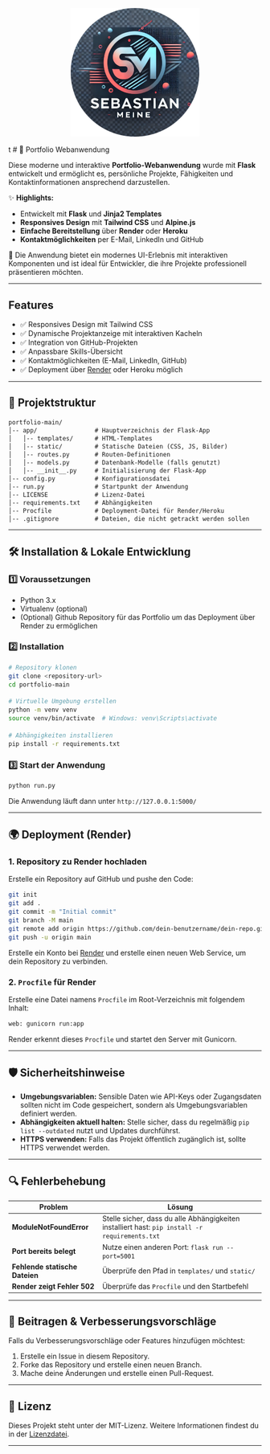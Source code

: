 
<p align="center">
    <img src="/app/static/images/LOGONEU.svg" width="256"/>
</p>
t
# 🌟 Portfolio Webanwendung  

Diese moderne und interaktive **Portfolio-Webanwendung** wurde mit **Flask** entwickelt und ermöglicht es, persönliche Projekte, Fähigkeiten und Kontaktinformationen ansprechend darzustellen.  

✨ **Highlights:**  

- Entwickelt mit **Flask** und **Jinja2 Templates**  
- **Responsives Design** mit **Tailwind CSS** und **Alpine.js**  
- **Einfache Bereitstellung** über **Render** oder **Heroku**  
- **Kontaktmöglichkeiten** per E-Mail, LinkedIn und GitHub  

🚀 Die Anwendung bietet ein modernes UI-Erlebnis mit interaktiven Komponenten und ist ideal für Entwickler, die ihre Projekte professionell präsentieren möchten.  

---

## Features

- ✅ Responsives Design mit Tailwind CSS  
- ✅ Dynamische Projektanzeige mit interaktiven Kacheln  
- ✅ Integration von GitHub-Projekten  
- ✅ Anpassbare Skills-Übersicht  
- ✅ Kontaktmöglichkeiten (E-Mail, LinkedIn, GitHub)  
- ✅ Deployment über [Render](https://render.com/) oder Heroku möglich  

---

## 📂 Projektstruktur

```
portfolio-main/
│-- app/                # Hauptverzeichnis der Flask-App
│   │-- templates/      # HTML-Templates
│   │-- static/         # Statische Dateien (CSS, JS, Bilder)
│   │-- routes.py       # Routen-Definitionen
│   │-- models.py       # Datenbank-Modelle (falls genutzt)
│   │-- __init__.py     # Initialisierung der Flask-App
│-- config.py           # Konfigurationsdatei
│-- run.py              # Startpunkt der Anwendung
│-- LICENSE             # Lizenz-Datei
│-- requirements.txt    # Abhängigkeiten
│-- Procfile            # Deployment-Datei für Render/Heroku
│-- .gitignore          # Dateien, die nicht getrackt werden sollen
```

---

## 🛠 Installation & Lokale Entwicklung

### 1️⃣ Voraussetzungen

- Python 3.x
- Virtualenv (optional)
- (Optional) Github Repository für das Portfolio um das Deployment über Render zu ermöglichen

### 2️⃣ Installation

```sh
# Repository klonen
git clone <repository-url>
cd portfolio-main

# Virtuelle Umgebung erstellen
python -m venv venv
source venv/bin/activate  # Windows: venv\Scripts\activate

# Abhängigkeiten installieren
pip install -r requirements.txt
```

### 3️⃣ Start der Anwendung

```sh
python run.py
```

Die Anwendung läuft dann unter `http://127.0.0.1:5000/`

---

## 🌍 Deployment (Render)

### 1. Repository zu Render hochladen

Erstelle ein Repository auf GitHub und pushe den Code:

```sh
git init
git add .
git commit -m "Initial commit"
git branch -M main
git remote add origin https://github.com/dein-benutzername/dein-repo.git
git push -u origin main
```

Erstelle ein Konto bei [Render](https://render.com/) und erstelle einen neuen Web Service, um dein Repository zu verbinden.

### 2. `Procfile` für Render

Erstelle eine Datei namens `Procfile` im Root-Verzeichnis mit folgendem Inhalt:

```sh
web: gunicorn run:app
```

Render erkennt dieses `Procfile` und startet den Server mit Gunicorn.

---

## 🛡 Sicherheitshinweise

- **Umgebungsvariablen:** Sensible Daten wie API-Keys oder Zugangsdaten sollten nicht im Code gespeichert, sondern als Umgebungsvariablen definiert werden.
- **Abhängigkeiten aktuell halten:** Stelle sicher, dass du regelmäßig `pip list --outdated` nutzt und Updates durchführst.
- **HTTPS verwenden:** Falls das Projekt öffentlich zugänglich ist, sollte HTTPS verwendet werden.

---

## 🔍 Fehlerbehebung

| Problem | Lösung |
|---------|---------|
| **ModuleNotFoundError** | Stelle sicher, dass du alle Abhängigkeiten installiert hast: `pip install -r requirements.txt` |
| **Port bereits belegt** | Nutze einen anderen Port: `flask run --port=5001` |
| **Fehlende statische Dateien** | Überprüfe den Pfad in `templates/` und `static/` |
| **Render zeigt Fehler 502** | Überprüfe das `Procfile` und den Startbefehl |

---

## 🎉 Beitragen & Verbesserungsvorschläge

Falls du Verbesserungsvorschläge oder Features hinzufügen möchtest:

1. Erstelle ein Issue in diesem Repository.
2. Forke das Repository und erstelle einen neuen Branch.
3. Mache deine Änderungen und erstelle einen Pull-Request.

---

## 📄 Lizenz

Dieses Projekt steht unter der MIT-Lizenz. Weitere Informationen findest du in der [Lizenzdatei](LICENSE).

---
